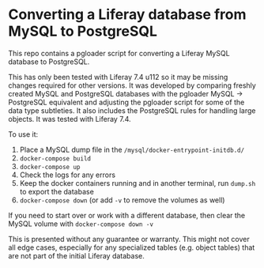 # Converting a Liferay database from MySQL to PostgreSQL

This repo contains a pgloader script for converting a Liferay MySQL database to PostgreSQL.

This has only been tested with Liferay 7.4 u112 so it may be missing changes required for other versions. It was developed by comparing freshly created MySQL and PostgreSQL databases with the pgloader MySQL -> PostgreSQL equivalent and adjusting the pgloader script for some of the data type subtleties. It also includes the PostgreSQL rules for handling large objects. It was tested with Liferay 7.4.

To use it: 

1. Place a MySQL dump file in the `/mysql/docker-entrypoint-initdb.d/`
2. `docker-compose build`
3. `docker-compose up`
4. Check the logs for any errors
5. Keep the docker containers running and in another terminal, run `dump.sh` to export the database
6. `docker-compose down` (or add `-v` to remove the volumes as well)

If you need to start over or work with a different database, then clear the MySQL volume with `docker-compose down -v`

This is presented without any guarantee or warranty. This might not cover all edge cases, especially for
any specialized tables (e.g. object tables) that are not part of the initial Liferay database.
